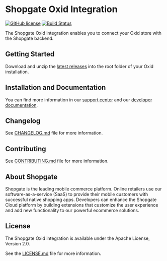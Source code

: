 # Shopgate Oxid Integration

[![GitHub license](http://dmlc.github.io/img/apache2.svg)](LICENSE.md)
[![Build Status](https://travis-ci.org/shopgate/cart-integration-oxid.svg?branch=master)](https://travis-ci.org/shopgate/cart-integration-oxid)

The Shopgate Oxid integration enables you to connect your Oxid store with the Shopgate backend.

## Getting Started
Download and unzip the [latest releases](https://github.com/shopgate/cart-integration-oxid/releases/latest) into the root folder of your Oxid installation.

## Installation and Documentation

You can find more information in our [support center](https://support.shopgate.com/hc/en-us/articles/202784386-Connecting-to-Oxid) and our [developer documentation](https://docs.shopgate.com/).

## Changelog

See [CHANGELOG.md](CHANGELOG.md) file for more information.

## Contributing

See [CONTRIBUTING.md](docs/CONTRIBUTING.md) file for more information.

## About Shopgate

Shopgate is the leading mobile commerce platform. Online retailers use our software-as-a-service (SaaS) to provide their mobile customers with successful native shopping apps. Developers can enhance the Shopgate Cloud platform by building extensions that customize the user experience and add new functionality to our powerful ecommerce solutions.

## License

The Shopgate Oxid integration is available under the Apache License, Version 2.0.

See the [LICENSE.md](LICENSE.md) file for more information.
